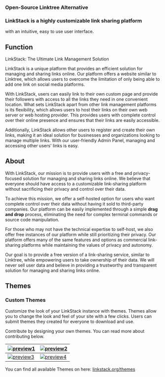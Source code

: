 ### **Open-Source Linktree Alternative**

### LinkStack is a highly customizable link sharing platform  
with an intuitive, easy to use user interface.

## Function

LinkStack: The Ultimate Link Management Solution

LinkStack is a unique platform that provides an efficient solution for managing and sharing links online. Our platform offers a website similar to Linktree, which allows users to overcome the limitation of only being able to add one link on social media platforms.

With LinkStack, users can easily link to their own custom page and provide their followers with access to all the links they need in one convenient location. What sets LinkStack apart from other link management platforms is its flexibility, which allows users to host their links on their own web server or web hosting provider. This provides users with complete control over their online presence and ensures that their links are easily accessible.

Additionally, LinkStack allows other users to register and create their own links, making it an ideal solution for businesses and organizations looking to manage multiple links. With our user-friendly Admin Panel, managing and accessing other users' links is easy.

  

## About

With LinkStack, our mission is to provide users with a free and privacy-focused solution for managing and sharing links online. We believe that everyone should have access to a customizable link-sharing platform without sacrificing their privacy and control over their data.

To achieve this mission, we offer a self-hosted option for users who want complete control over their data without having it sold to third-party companies. Our platform can be easily implemented through a simple **drag and drop** process, eliminating the need for complex terminal commands or source code manipulation.

For those who may not have the technical expertise to self-host, we also offer free instances of our platform while still prioritizing their privacy. Our platform offers many of the same features and options as commercial link-sharing platforms while maintaining the values of privacy and autonomy.

Our goal is to provide a free version of a link-sharing service, similar to Linktree, while empowering users to take ownership of their data. We will never sell user data and believe in providing a trustworthy and transparent solution for managing and sharing links online.

## Themes

### Custom Themes

  

Customize the look of your LinkStack instance with themes. Themes allow you to change the look and feel of your site with a few clicks. Users can submit themes they created for everyone to download and use.

Contribute by designing your own themes. You can read more about contributing below.

  

| [![preview1](https://raw.githubusercontent.com/LinkStackOrg/stargazer/main/preview.png)](https://raw.githubusercontent.com/LinkStackOrg/stargazer/main/preview.png) | [![preview2](https://raw.githubusercontent.com/LinkStackOrg/Magic-Kingdom/main/preview.png)](https://raw.githubusercontent.com/LinkStackOrg/Magic-Kingdom/main/preview.png) |
| --- | --- |
| [![preview3](https://raw.githubusercontent.com/LinkStackOrg/polygon/main/preview.png)](https://raw.githubusercontent.com/LinkStackOrg/polygon/main/preview.png) | [![preview4](https://raw.githubusercontent.com/LinkStackOrg/PolySleek/main/preview.png)](https://raw.githubusercontent.com/LinkStackOrg/PolySleek/main/preview.png) |

  

You can find all available Themes on here: [linkstack.org/themes](https://linkstack.org/themes)
